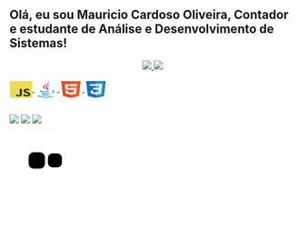 ## Olá, eu sou Mauricio Cardoso Oliveira, Contador e estudante de Análise e Desenvolvimento de Sistemas!

<div align="center">
  <a href="https://github.com/mauriciodevjs">
  <img height="180em" src="https://github-readme-stats.vercel.app/api?username=mauriciodevjs&show_icons=true&theme=github_dark&include_all_commits=true&count_private=true"/>
  <img height="180em" src="https://github-readme-stats.vercel.app/api/top-langs/?username=mauriciodevjs&layout=compact&langs_count=7&theme=github_dark"/>
</div>

<div style="display: inline_block"><br>
  <img align="center" alt="Javascript" height="30" width="40" src="https://github.com/devicons/devicon/blob/master/icons/javascript/javascript-original.svg">
  <img align="center" alt="Java" height="30" width="40" src="https://github.com/devicons/devicon/blob/master/icons/java/java-original.svg">
  <img align="center" alt="HTML" height="30" width="40" src="https://github.com/devicons/devicon/blob/master/icons/html5/html5-original.svg">
  <img align="center" alt="CSS" height="30" width="40" src="https://github.com/devicons/devicon/blob/master/icons/css3/css3-original.svg">
</div>
  
  ##
 
<div> 
  <a href="https://instagram.com/mauricio_fpolis" target="_blank"><img src="https://img.shields.io/badge/-Instagram-%23E4405F?style=for-the-badge&logo=instagram&logoColor=white" target="_blank"></a>
  <a href = "mailto:mauriciocardosooliveira@gmail.com"><img src="https://img.shields.io/badge/Gmail-D14836?style=for-the-badge&logo=gmail&logoColor=white"></a>
  <a href="https://www.linkedin.com/in/mauricio-cardoso-oliveira-b07195163" target="_blank"><img src="https://img.shields.io/badge/-LinkedIn-%230077B5?style=for-the-badge&logo=linkedin&logoColor=white" target="_blank"></a> 
 
  ![Snake animation](https://github.com/rafaballerini/rafaballerini/blob/output/github-contribution-grid-snake.svg)
 
</div>
